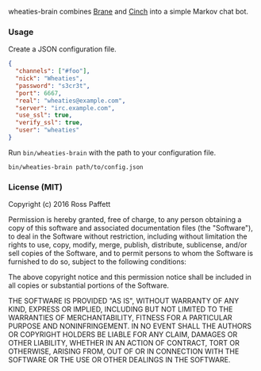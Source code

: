 wheaties-brain combines [Brane](https://github.com/raws/brane-memory) and [Cinch](https://rubygems.org/gems/cinch) into a simple Markov chat bot.

### Usage

Create a JSON configuration file.

```json
{
  "channels": ["#foo"],
  "nick": "Wheaties",
  "password": "s3cr3t",
  "port": 6667,
  "real": "wheaties@example.com",
  "server": "irc.example.com",
  "use_ssl": true,
  "verify_ssl": true,
  "user": "wheaties"
}
```

Run `bin/wheaties-brain` with the path to your configuration file.

```
bin/wheaties-brain path/to/config.json
```

### License (MIT)

Copyright (c) 2016 Ross Paffett

Permission is hereby granted, free of charge, to any person obtaining a copy of this software and associated documentation files (the "Software"), to deal in the Software without restriction, including without limitation the rights to use, copy, modify, merge, publish, distribute, sublicense, and/or sell copies of the Software, and to permit persons to whom the Software is furnished to do so, subject to the following conditions:

The above copyright notice and this permission notice shall be included in all copies or substantial portions of the Software.

THE SOFTWARE IS PROVIDED "AS IS", WITHOUT WARRANTY OF ANY KIND, EXPRESS OR IMPLIED, INCLUDING BUT NOT LIMITED TO THE WARRANTIES OF MERCHANTABILITY, FITNESS FOR A PARTICULAR PURPOSE AND NONINFRINGEMENT. IN NO EVENT SHALL THE AUTHORS OR COPYRIGHT HOLDERS BE LIABLE FOR ANY CLAIM, DAMAGES OR OTHER LIABILITY, WHETHER IN AN ACTION OF CONTRACT, TORT OR OTHERWISE, ARISING FROM, OUT OF OR IN CONNECTION WITH THE SOFTWARE OR THE USE OR OTHER DEALINGS IN THE SOFTWARE.
